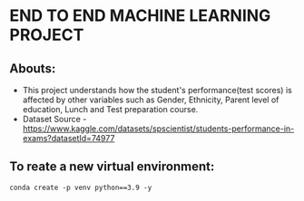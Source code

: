 # END TO END MACHINE LEARNING PROJECT

## Abouts:

- This project understands how the student's performance(test scores) is affected by other variables such as Gender, Ethnicity, Parent level of education, Lunch and Test preparation course.
- Dataset Source - https://www.kaggle.com/datasets/spscientist/students-performance-in-exams?datasetId=74977

## To reate a new virtual environment:

```
conda create -p venv python==3.9 -y
```
